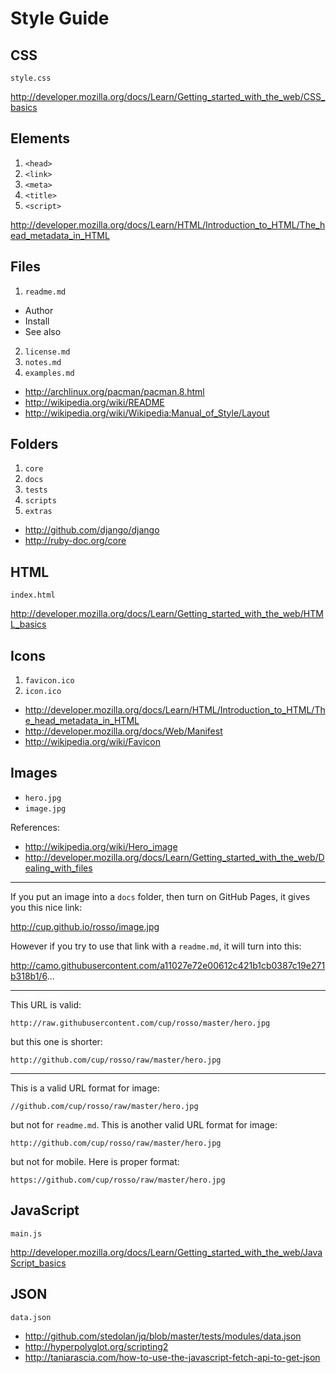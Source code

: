 Style Guide
===========

CSS
-----

~~~
style.css
~~~

http://developer.mozilla.org/docs/Learn/Getting_started_with_the_web/CSS_basics

Elements
-----------
1. `<head>`
2. `<link>`
3. `<meta>`
4. `<title>`
5. `<script>`

http://developer.mozilla.org/docs/Learn/HTML/Introduction_to_HTML/The_head_metadata_in_HTML

Files
--------------
1. `readme.md`
  - Author
  - Install
  - See also
2. `license.md`
3. `notes.md`
4. `examples.md`

- http://archlinux.org/pacman/pacman.8.html
- http://wikipedia.org/wiki/README
- http://wikipedia.org/wiki/Wikipedia:Manual_of_Style/Layout

Folders
---------
1. `core`
2. `docs`
3. `tests`
4. `scripts`
5. `extras`

- http://github.com/django/django
- http://ruby-doc.org/core

HTML
-----

~~~
index.html
~~~

http://developer.mozilla.org/docs/Learn/Getting_started_with_the_web/HTML_basics

Icons
----------------
1. `favicon.ico`
2. `icon.ico`

- http://developer.mozilla.org/docs/Learn/HTML/Introduction_to_HTML/The_head_metadata_in_HTML
- http://developer.mozilla.org/docs/Web/Manifest
- http://wikipedia.org/wiki/Favicon

Images
------------
- `hero.jpg`
- `image.jpg`

References:

- http://wikipedia.org/wiki/Hero_image
- http://developer.mozilla.org/docs/Learn/Getting_started_with_the_web/Dealing_with_files

-----

If you put an image into a `docs` folder, then turn on GitHub Pages, it gives
you this nice link:

http://cup.github.io/rosso/image.jpg

However if you try to use that link with a `readme.md`, it will turn into this:

http://camo.githubusercontent.com/a11027e72e00612c421b1cb0387c19e271b318b1/6...

-----

This URL is valid:

~~~
http://raw.githubusercontent.com/cup/rosso/master/hero.jpg
~~~

but this one is shorter:

~~~
http://github.com/cup/rosso/raw/master/hero.jpg
~~~

-----

This is a valid URL format for image:

~~~
//github.com/cup/rosso/raw/master/hero.jpg
~~~

but not for `readme.md`. This is another valid URL format for image:

~~~
http://github.com/cup/rosso/raw/master/hero.jpg
~~~

but not for mobile. Here is proper format:

~~~
https://github.com/cup/rosso/raw/master/hero.jpg
~~~

JavaScript
----------

~~~
main.js
~~~

http://developer.mozilla.org/docs/Learn/Getting_started_with_the_web/JavaScript_basics

JSON
-----

~~~
data.json
~~~

- http://github.com/stedolan/jq/blob/master/tests/modules/data.json
- http://hyperpolyglot.org/scripting2
- http://taniarascia.com/how-to-use-the-javascript-fetch-api-to-get-json
